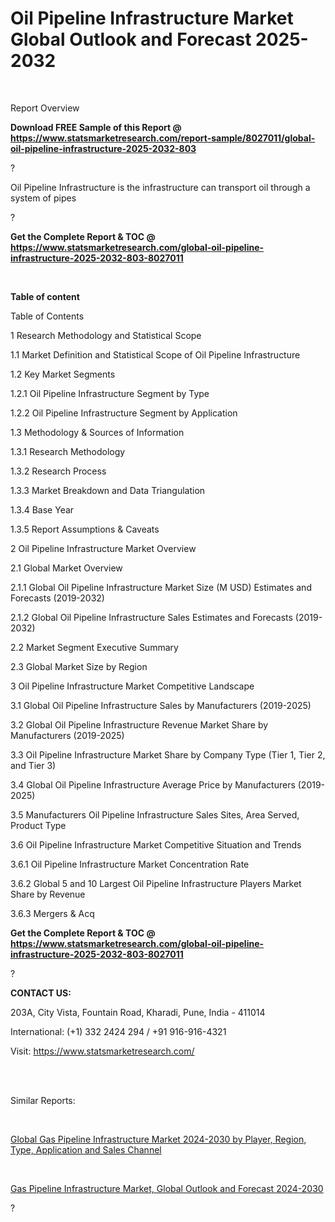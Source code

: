 <h1>Oil Pipeline Infrastructure Market Global Outlook and Forecast 2025-2032</h1><br/><p>Report Overview</p>
 
 
 
 <div><b>Download FREE Sample of this Report @ <a href="https://www.statsmarketresearch.com/download-free-sample/8027011/global-oil-pipeline-infrastructure-2025-2032-803">https://www.statsmarketresearch.com/report-sample/8027011/global-oil-pipeline-infrastructure-2025-2032-803</a></b></div>
 
 
 
 <p>? </p>
 
 
 
 <p>Oil Pipeline Infrastructure is the infrastructure can transport oil through a system of pipes</p>
 
 
 
 <p>? </p>
 
 
 
 <div><b>Get the Complete Report & TOC @ <a href="https://www.statsmarketresearch.com/global-oil-pipeline-infrastructure-2025-2032-803-8027011">https://www.statsmarketresearch.com/global-oil-pipeline-infrastructure-2025-2032-803-8027011</a></b></div>
 
 
 
 <p><br />
 
 <b>Table of content</b></p>
 
 
 
 <p>Table of Contents<br />
 
 1 Research Methodology and Statistical Scope<br />
 
 1.1 Market Definition and Statistical Scope of Oil Pipeline Infrastructure<br />
 
 1.2 Key Market Segments<br />
 
 1.2.1 Oil Pipeline Infrastructure Segment by Type<br />
 
 1.2.2 Oil Pipeline Infrastructure Segment by Application<br />
 
 1.3 Methodology & Sources of Information<br />
 
 1.3.1 Research Methodology<br />
 
 1.3.2 Research Process<br />
 
 1.3.3 Market Breakdown and Data Triangulation<br />
 
 1.3.4 Base Year<br />
 
 1.3.5 Report Assumptions & Caveats<br />
 
 2 Oil Pipeline Infrastructure Market Overview<br />
 
 2.1 Global Market Overview<br />
 
 2.1.1 Global Oil Pipeline Infrastructure Market Size (M USD) Estimates and Forecasts (2019-2032)<br />
 
 2.1.2 Global Oil Pipeline Infrastructure Sales Estimates and Forecasts (2019-2032)<br />
 
 2.2 Market Segment Executive Summary<br />
 
 2.3 Global Market Size by Region<br />
 
 3 Oil Pipeline Infrastructure Market Competitive Landscape<br />
 
 3.1 Global Oil Pipeline Infrastructure Sales by Manufacturers (2019-2025)<br />
 
 3.2 Global Oil Pipeline Infrastructure Revenue Market Share by Manufacturers (2019-2025)<br />
 
 3.3 Oil Pipeline Infrastructure Market Share by Company Type (Tier 1, Tier 2, and Tier 3)<br />
 
 3.4 Global Oil Pipeline Infrastructure Average Price by Manufacturers (2019-2025)<br />
 
 3.5 Manufacturers Oil Pipeline Infrastructure Sales Sites, Area Served, Product Type<br />
 
 3.6 Oil Pipeline Infrastructure Market Competitive Situation and Trends<br />
 
 3.6.1 Oil Pipeline Infrastructure Market Concentration Rate<br />
 
 3.6.2 Global 5 and 10 Largest Oil Pipeline Infrastructure Players Market Share by Revenue<br />
 
 3.6.3 Mergers & Acq</p>
 
 
 
 <div><b>Get the Complete Report & TOC @ <a href="https://www.statsmarketresearch.com/global-oil-pipeline-infrastructure-2025-2032-803-8027011">https://www.statsmarketresearch.com/global-oil-pipeline-infrastructure-2025-2032-803-8027011</a></b></div>
 
 
 
 <p>? </p>
 
 
 
 <p><b>CONTACT US:</b><br />
 
 203A, City Vista, Fountain Road, Kharadi, Pune, India - 411014<br />
 
 International: (+1) 332 2424 294 / +91 916-916-4321<br />
 
 Visit: <a href="https://www.statsmarketresearch.com/">https://www.statsmarketresearch.com/</a><br />
 
 <br />
 
 <br />
 
 Similar Reports:<br />
 
 <br />
 
 <a href="https://www.statsmarketresearch.com/global-gas-pipeline-infrastructure-2024-2030-927-7953676">Global Gas Pipeline Infrastructure Market 2024-2030 by Player, Region, Type, Application and Sales Channel</a><br />
 
 <br />
 
 <a href="https://www.statsmarketresearch.com/global-gas-pipeline-infrastructure-forecast-2024-2030-411-7887551">Gas Pipeline Infrastructure Market, Global Outlook and Forecast 2024-2030</a><br />
 
 ? </p>